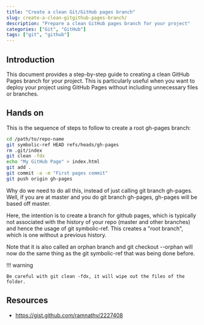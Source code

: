 ```yaml
---
title: "Create a clean Git/GitHub pages branch"
slug: create-a-clean-gitgithub-pages-branch/
description: "Prepare a clean GitHub pages branch for your project"
categories: ["Git", "GitHub"]
tags: ["git", "github"]
---
```


## Introduction

This document provides a step-by-step guide to creating a clean GitHub Pages branch for your project. This is particularly useful when you want to deploy your project using GitHub Pages without including unnecessary files or branches.

## Hands on

This is the sequence of steps to follow to create a root gh-pages branch:

```bash
cd /path/to/repo-name
git symbolic-ref HEAD refs/heads/gh-pages
rm .git/index
git clean -fdx
echo "My GitHub Page" > index.html
git add .
git commit -a -m "First pages commit"
git push origin gh-pages
```

Why do we need to do all this, instead of just calling git branch gh-pages. Well, if you are at master and you do git branch gh-pages, gh-pages will be based off master.

Here, the intention is to create a branch for github pages, which is typically not associated with the history of your repo (master and other branches) and hence the usage of git symbolic-ref. This creates a "root branch", which is one without a previous history.

Note that it is also called an orphan branch and git checkout --orphan will now do the same thing as the git symbolic-ref that was being done before.

!!! warning

    Be careful with git clean -fdx, it will wipe out the files of the folder.

## Resources

- https://gist.github.com/ramnathv/2227408
